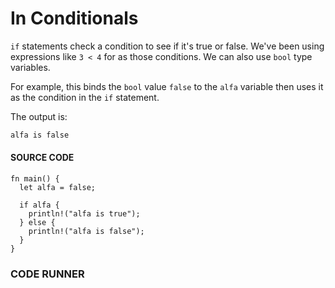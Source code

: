 # In Conditionals

`if` statements check a condition to see
if it's true or false. We've been using
expressions like `3 < 4` for as those
conditions. We can also use `bool` type
variables.

For example, this binds the `bool` value
`false` to the `alfa` variable then uses
it as the condition in the `if` statement.

The output is:

```txt
alfa is false
```

#### SOURCE CODE

```rust, noplayground, EXAMPLE1
fn main() {
  let alfa = false;

  if alfa {
    println!("alfa is true");
  } else {
    println!("alfa is false");
  }
}
```

### CODE RUNNER

```rust, editable, CODE1

```
